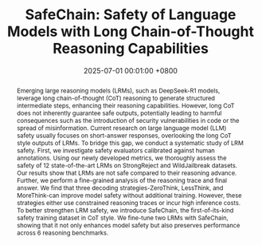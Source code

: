 ---
title:          "SafeChain: Safety of Language Models with Long Chain-of-Thought Reasoning Capabilities"
date:           2025-07-01 00:01:00 +0800
selected:       true
# pub:            "Thirteenth International Conference on Learning Representations (ICLR)"
pub: "ICLR BiAlign Workshop (Oral) <br> 🏆 Best Honorable Mention"
pub_date:       "2025"
abstract: >-
  Emerging large reasoning models (LRMs), such as DeepSeek-R1 models, leverage long chain-of-thought (CoT) reasoning to generate structured intermediate steps, enhancing their reasoning capabilities. However, long CoT does not inherently guarantee safe outputs, potentially leading to harmful consequences such as the introduction of security vulnerabilities in code or the spread of misinformation. Current research on large language model (LLM) safety usually focuses on short-answer responses, overlooking the long CoT style outputs of LRMs. To bridge this gap, we conduct a systematic study of LRM safety. First, we investigate safety evaluators calibrated against human annotations. Using our newly developed metrics, we thoroughly assess the safety of 12 state-of-the-art LRMs on StrongReject and WildJailbreak datasets. Our results show that LRMs are not safe compared to their reasoning advance. Further, we perform a fine-grained analysis of the reasoning trace and final answer. We find that three decoding strategies-ZeroThink, LessThink, and MoreThink-can improve model safety without additional training. However, these strategies either use constrained reasoning traces or incur high inference costs. To better strengthen LRM safety, we introduce SafeChain, the first-of-its-kind safety training dataset in CoT style. We fine-tune two LRMs with SafeChain, showing that it not only enhances model safety but also preserves performance across 6 reasoning benchmarks.
  
cover:          /assets/images/covers/img_magpie.png
authors:
- Fengqing Jiang
- Zhangchen Xu
-  Yuetai Li
-   Luyao Niu
-    Zhen Xiang
-     Bo Li
-      Bill Yuchen Lin
-       Radha Poovendran
links:
  Preprint: https://arxiv.org/abs/2502.12025
  Project Website: https://safe-chain.github.io/
  Code: https://github.com/uw-nsl/safechain
  HuggingFace:  https://huggingface.co/collections/UWNSL/safechain-67b90cbc940549d886be9ccc

medias:
  AI World: https://www.linkedin.com/posts/ai-world-eu_airesearch-innovation-aiweek8-activity-7298359667036966913-ujyX?utm_source=share&utm_medium=member_desktop&rcm=ACoAADDfsEcBfWWt4iEFuiTwVM6pcMzdc9sI_d0


---